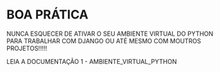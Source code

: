 # BOA PRÁTICA

NUNCA ESQUECER DE ATIVAR O SEU AMBIENTE VIRTUAL DO PYTHON PARA TRABALHAR COM DJANGO OU ATÉ MESMO COM MOUTROS PROJETOS!!!!!

LEIA A DOCUMENTAÇÃO 1 - AMBIENTE_VIRTUAL_PYTHON